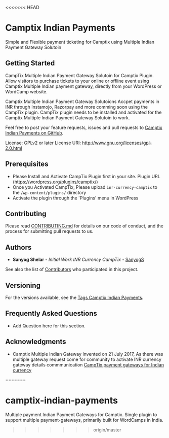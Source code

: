 <<<<<<< HEAD
# Camptix Indian Payments

Simple and Flexible payment ticketing for Camptix using Multiple Indian Payment Gateway Solutoin

## Getting Started

CampTix Multiple Indian Payment Gateway Solutoin for Camptix Plugin. Allow visitors to purchase tickets to your online or offline event using Camptix Multiple Indian payment gateway, directly from your WordPress or WordCamp website.

Camptix Multiple Indian Payment Gateway Solutoions Accpet payments in INR through Instamojo, Razorpay and more comming soon using the CampTix plugin. CampTix plugin needs to be installed and activated for the Camptix Multiple Indian Payment Gateway Solutoin to work.

Feel free to post your feature requests, issues and pull requests to [Camptix Indian Payments on GitHub](https://github.com/wpindiaorg/camptix-indian-payments "Camptix Indian Payments on GitHub").

License:           GPLv2 or later
License URI:       http://www.gnu.org/licenses/gpl-2.0.html

## Prerequisites
* Please Install and Activate CampTix Plugin first in your site. Plugin URL (https://wordpress.org/plugins/camptix/)
* Once you Activated CampTix, Please upload `inr-currency-camptix` to the `/wp-content/plugins/` directory
* Activate the plugin through the 'Plugins' menu in WordPress

## Contributing
Please read [CONTRIBUTING.md](https://github.com/wpindiaorg/camptix-indian-payments/) for details on our code of conduct, and the process for submitting pull requests to us.

## Authors

* **Sanyog Shelar** - *Initial Work INR Currency CampTix* - [SanyogS](https://github.com/SanyogS)

See also the list of [Contributors](https://github.com/wpindiaorg/camptix-indian-payments/contributors) who participated in this project.


## Versioning

For the versions available, see the [Tags Camptix Indian Payments](https://github.com/wpindiaorg/camptix-indian-payments/tags). 

## Frequently Asked Questions

* Add Question here for this section.

## Acknowledgments

* Camptix Multiple Indian Gateway Invented on 21 July 2017, As there was multiple gateway request come for community to activate INR currency gateway details commmunication 
[CampTix payment gateways for Indian currency](https://make.wordpress.org/community/2017/07/17/camptix-payment-gateways-for-indian-currency/ "CampTix payment gateways for Indian currency")

=======
# camptix-indian-payments
Multiple payment Indian Payment Gateways for Camptix. Single plugin to support multiple payment-gateways, primarily built for WordCamps in India.
>>>>>>> origin/master

